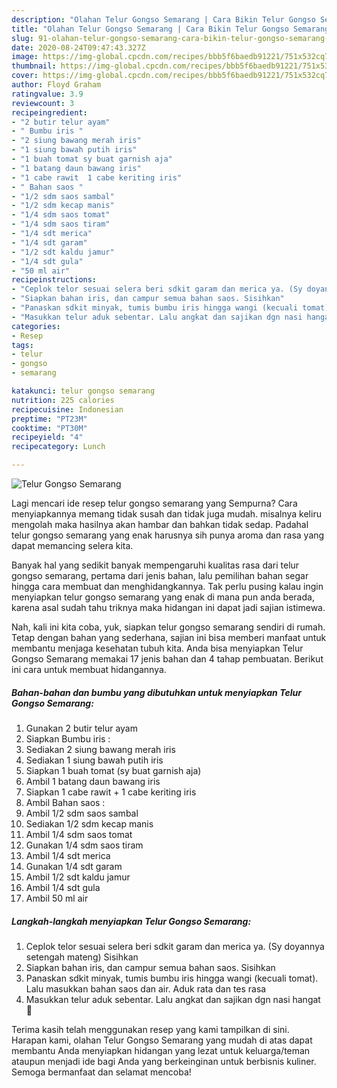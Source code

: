 ```yaml
---
description: "Olahan Telur Gongso Semarang | Cara Bikin Telur Gongso Semarang Yang Menggugah Selera"
title: "Olahan Telur Gongso Semarang | Cara Bikin Telur Gongso Semarang Yang Menggugah Selera"
slug: 91-olahan-telur-gongso-semarang-cara-bikin-telur-gongso-semarang-yang-menggugah-selera
date: 2020-08-24T09:47:43.327Z
image: https://img-global.cpcdn.com/recipes/bbb5f6baedb91221/751x532cq70/telur-gongso-semarang-foto-resep-utama.jpg
thumbnail: https://img-global.cpcdn.com/recipes/bbb5f6baedb91221/751x532cq70/telur-gongso-semarang-foto-resep-utama.jpg
cover: https://img-global.cpcdn.com/recipes/bbb5f6baedb91221/751x532cq70/telur-gongso-semarang-foto-resep-utama.jpg
author: Floyd Graham
ratingvalue: 3.9
reviewcount: 3
recipeingredient:
- "2 butir telur ayam"
- " Bumbu iris "
- "2 siung bawang merah iris"
- "1 siung bawah putih iris"
- "1 buah tomat sy buat garnish aja"
- "1 batang daun bawang iris"
- "1 cabe rawit  1 cabe keriting iris"
- " Bahan saos "
- "1/2 sdm saos sambal"
- "1/2 sdm kecap manis"
- "1/4 sdm saos tomat"
- "1/4 sdm saos tiram"
- "1/4 sdt merica"
- "1/4 sdt garam"
- "1/2 sdt kaldu jamur"
- "1/4 sdt gula"
- "50 ml air"
recipeinstructions:
- "Ceplok telor sesuai selera beri sdkit garam dan merica ya. (Sy doyannya setengah mateng) Sisihkan"
- "Siapkan bahan iris, dan campur semua bahan saos. Sisihkan"
- "Panaskan sdkit minyak, tumis bumbu iris hingga wangi (kecuali tomat). Lalu masukkan bahan saos dan air. Aduk rata dan tes rasa"
- "Masukkan telur aduk sebentar. Lalu angkat dan sajikan dgn nasi hangat 🥰"
categories:
- Resep
tags:
- telur
- gongso
- semarang

katakunci: telur gongso semarang 
nutrition: 225 calories
recipecuisine: Indonesian
preptime: "PT23M"
cooktime: "PT30M"
recipeyield: "4"
recipecategory: Lunch

---
```



![Telur Gongso Semarang](https://img-global.cpcdn.com/recipes/bbb5f6baedb91221/751x532cq70/telur-gongso-semarang-foto-resep-utama.jpg)

Lagi mencari ide resep telur gongso semarang yang Sempurna? Cara menyiapkannya memang tidak susah dan tidak juga mudah. misalnya keliru mengolah maka hasilnya akan hambar dan bahkan tidak sedap. Padahal telur gongso semarang yang enak harusnya sih punya aroma dan rasa yang dapat memancing selera kita.



Banyak hal yang sedikit banyak mempengaruhi kualitas rasa dari telur gongso semarang, pertama dari jenis bahan, lalu pemilihan bahan segar hingga cara membuat dan menghidangkannya. Tak perlu pusing kalau ingin menyiapkan telur gongso semarang yang enak di mana pun anda berada, karena asal sudah tahu triknya maka hidangan ini dapat jadi sajian istimewa.


Nah, kali ini kita coba, yuk, siapkan telur gongso semarang sendiri di rumah. Tetap dengan bahan yang sederhana, sajian ini bisa memberi manfaat untuk membantu menjaga kesehatan tubuh kita. Anda bisa menyiapkan Telur Gongso Semarang memakai 17 jenis bahan dan 4 tahap pembuatan. Berikut ini cara untuk membuat hidangannya.

<!--inarticleads1-->

##### Bahan-bahan dan bumbu yang dibutuhkan untuk menyiapkan Telur Gongso Semarang:

1. Gunakan 2 butir telur ayam
1. Siapkan  Bumbu iris :
1. Sediakan 2 siung bawang merah iris
1. Sediakan 1 siung bawah putih iris
1. Siapkan 1 buah tomat (sy buat garnish aja)
1. Ambil 1 batang daun bawang iris
1. Siapkan 1 cabe rawit + 1 cabe keriting iris
1. Ambil  Bahan saos :
1. Ambil 1/2 sdm saos sambal
1. Sediakan 1/2 sdm kecap manis
1. Ambil 1/4 sdm saos tomat
1. Gunakan 1/4 sdm saos tiram
1. Ambil 1/4 sdt merica
1. Gunakan 1/4 sdt garam
1. Ambil 1/2 sdt kaldu jamur
1. Ambil 1/4 sdt gula
1. Ambil 50 ml air




<!--inarticleads2-->

##### Langkah-langkah menyiapkan Telur Gongso Semarang:

1. Ceplok telor sesuai selera beri sdkit garam dan merica ya. (Sy doyannya setengah mateng) Sisihkan
1. Siapkan bahan iris, dan campur semua bahan saos. Sisihkan
1. Panaskan sdkit minyak, tumis bumbu iris hingga wangi (kecuali tomat). Lalu masukkan bahan saos dan air. Aduk rata dan tes rasa
1. Masukkan telur aduk sebentar. Lalu angkat dan sajikan dgn nasi hangat 🥰




Terima kasih telah menggunakan resep yang kami tampilkan di sini. Harapan kami, olahan Telur Gongso Semarang yang mudah di atas dapat membantu Anda menyiapkan hidangan yang lezat untuk keluarga/teman ataupun menjadi ide bagi Anda yang berkeinginan untuk berbisnis kuliner. Semoga bermanfaat dan selamat mencoba!

